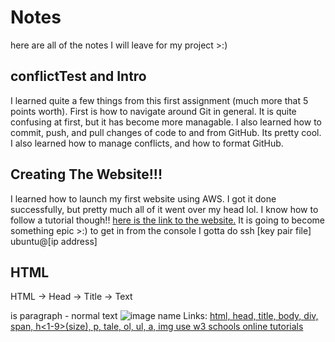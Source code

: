 # Notes
here are all of the notes I will leave for my project >:)

## conflictTest and Intro
I learned quite a few things from this first assignment (much more that 5 points worth).
First is how to navigate around Git in general. It is quite confusing at first, but it has become more managable.
I also learned how to commit, push, and pull changes of code to and from GitHub. Its pretty cool.
I also learned how to manage conflicts, and how to format GitHub.

## Creating The Website!!!
I learned how to launch my first website using AWS. I got it done successfully, but pretty much all of it went over my head lol. I know how to follow a tutorial though!!
[here is the link to the website.](http://35.172.60.97) It is going to become something epic >:)
to get in from the console I gotta do ssh [key pair file] ubuntu@[ip address]

## HTML
HTML -> Head -> Title -> Text  
<p></p> is paragraph - normal text  
<img alt="image name" src="link" />  
Links: <a href="link" />  
html, head, title, body,  
div, span, h<1-9>(size), p, tale, ol, ul, a, img  
use w3 schools online tutorials